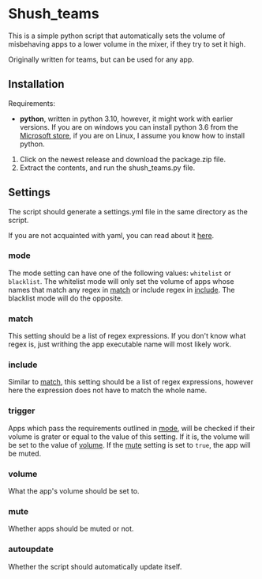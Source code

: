 # Shush_teams

This is a simple python script that automatically sets the volume of misbehaving apps to a lower volume in the mixer, if they try to set it high.

Originally written for teams, but can be used for any app.

## Installation

Requirements:

- **python**, written in python 3.10, however, it might work with earlier versions. If you are on windows you can install python 3.6 from the [Microsoft store](https://www.microsoft.com/store/productId/9PJPW5LDXLZ5), if you are on Linux, I assume you know how to install python.

1. Click on the newest release and download the package.zip file.
2. Extract the contents, and run the shush_teams.py file.

## Settings

The script should generate a settings.yml file in the same directory as the script.

If you are not acquainted with yaml, you can read about it [here](https://www.yaml.org/start.html).

### mode

The mode setting can have one of the following values: `whitelist` or `blacklist`. The whitelist mode will only set the volume of apps whose names that match any regex in [match](#match) or include regex in [include](#include). The blacklist mode will do the opposite.

### match

This setting should be a list of regex expressions. If you don't know what regex is, just writhing the app executable name will most likely work.

### include

Similar to [match](#match), this setting should be a list of regex expressions, however here the expression does not have to match the whole name.

### trigger

Apps which pass the requirements outlined in [mode](#mode), will be checked if their volume is grater or equal to the value of this setting. If it is, the volume will be set to the value of [volume](#volume). If the [mute](#mute) setting is set to `true`, the app will be muted.

### volume

What the app's volume should be set to.

### mute

Whether apps should be muted or not.

### autoupdate

Whether the script should automatically update itself.
